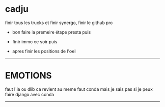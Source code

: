 # cadju

finir tous les trucks et finir synergo, finir le github pro
 
- bon faire la premeire étape presta puis 

- finir immo ce soir puis

- apres finir les positions de l'oeil

----------------------------------------------------------------------



# EMOTIONS

faut l'ia ou dlib ca revient au meme faut conda mais je sais pas si je peux faire django avec conda

-------------------------------------------------------------------









